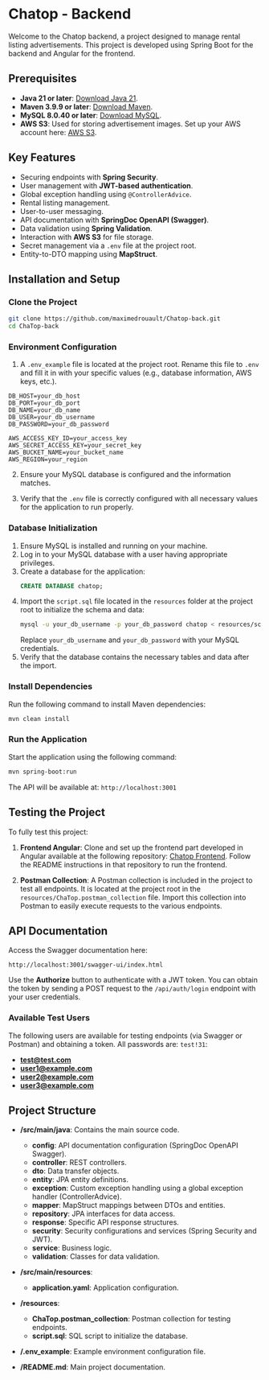 # Chatop - Backend

Welcome to the Chatop backend, a project designed to manage rental listing advertisements. This project is developed using Spring Boot for the backend and Angular for the frontend.

## Prerequisites

- **Java 21 or later**: [Download Java 21](https://www.oracle.com/java/technologies/javase/jdk21-archive-downloads.html).
- **Maven 3.9.9 or later**: [Download Maven](https://maven.apache.org/download.cgi).
- **MySQL 8.0.40 or later**: [Download MySQL](https://dev.mysql.com/downloads/installer/).
- **AWS S3**: Used for storing advertisement images. Set up your AWS account here: [AWS S3](https://aws.amazon.com/s3/).

## Key Features

- Securing endpoints with **Spring Security**.
- User management with **JWT-based authentication**.
- Global exception handling using `@ControllerAdvice`.
- Rental listing management.
- User-to-user messaging.
- API documentation with **SpringDoc OpenAPI (Swagger)**.
- Data validation using **Spring Validation**.
- Interaction with **AWS S3** for file storage.
- Secret management via a `.env` file at the project root.
- Entity-to-DTO mapping using **MapStruct**.

## Installation and Setup

### Clone the Project

```bash
git clone https://github.com/maximedrouault/Chatop-back.git
cd ChaTop-back
```

### Environment Configuration

1. A `.env_example` file is located at the project root. Rename this file to `.env` and fill it in with your specific values (e.g., database information, AWS keys, etc.).

```env
DB_HOST=your_db_host
DB_PORT=your_db_port
DB_NAME=your_db_name
DB_USER=your_db_username
DB_PASSWORD=your_db_password

AWS_ACCESS_KEY_ID=your_access_key
AWS_SECRET_ACCESS_KEY=your_secret_key
AWS_BUCKET_NAME=your_bucket_name
AWS_REGION=your_region
```

2. Ensure your MySQL database is configured and the information matches.

3. Verify that the `.env` file is correctly configured with all necessary values for the application to run properly.

### Database Initialization

1. Ensure MySQL is installed and running on your machine.
2. Log in to your MySQL database with a user having appropriate privileges.
3. Create a database for the application:
   ```sql
   CREATE DATABASE chatop;
   ```
4. Import the `script.sql` file located in the `resources` folder at the project root to initialize the schema and data:
   ```bash
   mysql -u your_db_username -p your_db_password chatop < resources/script.sql
   ```
   Replace `your_db_username` and `your_db_password` with your MySQL credentials.
5. Verify that the database contains the necessary tables and data after the import.

### Install Dependencies

Run the following command to install Maven dependencies:

```bash
mvn clean install
```

### Run the Application

Start the application using the following command:

```bash
mvn spring-boot:run
```

The API will be available at: `http://localhost:3001`

## Testing the Project

To fully test this project:

1. **Frontend Angular**: Clone and set up the frontend part developed in Angular available at the following repository: [Chatop Frontend](https://github.com/maximedrouault/ChaTop-front). Follow the README instructions in that repository to run the frontend.

2. **Postman Collection**: A Postman collection is included in the project to test all endpoints. It is located at the project root in the `resources/ChaTop.postman_collection` file. Import this collection into Postman to easily execute requests to the various endpoints.

## API Documentation

Access the Swagger documentation here:

```
http://localhost:3001/swagger-ui/index.html
```

Use the **Authorize** button to authenticate with a JWT token. You can obtain the token by sending a POST request to the `/api/auth/login` endpoint with your user credentials.

### Available Test Users

The following users are available for testing endpoints (via Swagger or Postman) and obtaining a token. All passwords are: `test!31`:

- [**test@test.com**](mailto\:test@test.com)
- [**user1@example.com**](mailto\:user1@example.com)
- [**user2@example.com**](mailto\:user2@example.com)
- [**user3@example.com**](mailto\:user3@example.com)

## Project Structure

- **/src/main/java**: Contains the main source code.

    - **config**: API documentation configuration (SpringDoc OpenAPI Swagger).
    - **controller**: REST controllers.
    - **dto**: Data transfer objects.
    - **entity**: JPA entity definitions.
    - **exception**: Custom exception handling using a global exception handler (ControllerAdvice).
    - **mapper**: MapStruct mappings between DTOs and entities.
    - **repository**: JPA interfaces for data access.
    - **response**: Specific API response structures.
    - **security**: Security configurations and services (Spring Security and JWT).
    - **service**: Business logic.
    - **validation**: Classes for data validation.

- **/src/main/resources**:

    - **application.yaml**: Application configuration.

- **/resources**:

    - **ChaTop.postman\_collection**: Postman collection for testing endpoints.
    - **script.sql**: SQL script to initialize the database.

- **/.env\_example**: Example environment configuration file.

- **/README.md**: Main project documentation.